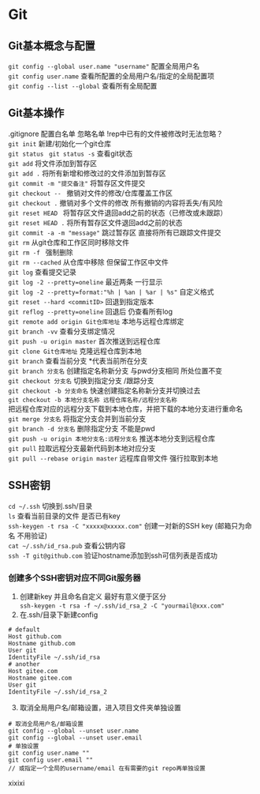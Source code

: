 <!--
 * @Author: rowG
 * @Date: 2021-03-27 09:24:11
 * @LastEditTime: 2021-03-28 20:56:00
 * @LastEditors: Please set LastEditors
 * @Description: In User Settings Edit
 * @FilePath: \03-Git\git.md
    -->

# Git

## Git基本概念与配置

`git config --global user.name "username"` 配置全局用户名   
`git config user.name` 查看所配置的全局用户名/指定的全局配置项  
`git config --list --global` 查看所有全局配置  

## Git基本操作

.gitignore 配置白名单 忽略名单 !rep中已有的文件被修改时无法忽略？  
`git init` 新建/初始化一个git仓库  
`git status` ` git status -s` 查看git状态  
`git add` 将文件添加到暂存区  
`git add .` 将所有新增和修改过的文件添加到暂存区  
`git commit -m "提交备注"` 将暂存区文件提交  
`git checkout -- ` 撤销对文件的修改/仓库覆盖工作区  
`git checkout .` 撤销对多个文件的修改 所有撤销的内容将丢失/有风险  
`git reset HEAD ` 将暂存区文件退回add之前的状态（已修改或未跟踪）  
`git reset HEAD .` 将所有暂存区文件退回add之前的状态  
`git commit -a -m "message"` 跳过暂存区 直接将所有已跟踪文件提交  
`git rm` 从git仓库和工作区同时移除文件  
`git rm -f ` 强制删除  
`git rm --cached` 从仓库中移除 但保留工作区中文件  
`git log` 查看提交记录  
`git log -2 --pretty=oneline` 最近两条 一行显示  
`git log -2 --pretty=format:"%h | %an | %ar | %s"` 自定义格式  
`git reset --hard <commitID>` 回退到指定版本  
`git reflog --pretty=oneline` 回退后 仍查看所有log   
`git remote add origin Git仓库地址` 本地与远程仓库绑定  
`git branch -vv` 查看分支绑定情况  
`git push -u origin master` 首次推送到远程仓库  
`git clone Git仓库地址` 克隆远程仓库到本地  
`git branch` 查看当前分支 *代表当前所在分支  
`git branch 分支名` 创建指定名称新分支 与pwd分支相同 所处位置不变    
`git checkout 分支名` 切换到指定分支  /跟踪分支  
`git checkout -b 分支命名` 快速创建指定名称新分支并切换过去  
`git checkout -b 本地分支名称 远程仓库名称/远程分支名称`  
把远程仓库对应的远程分支下载到本地仓库，并把下载的本地分支进行重命名   
`git merge 分支名` 将指定分支合并到当前分支  
`git branch -d 分支名` 删除指定分支 不能是pwd  
`git push -u origin 本地分支名:远程分支名` 推送本地分支到远程仓库  
`git pull` 拉取远程分支最新代码到本地对应分支   
`git pull --rebase origin master` 远程库自带文件 强行拉取到本地 



## SSH密钥

`cd ~/.ssh`  切换到.ssh/目录  
`ls`  查看当前目录的文件 是否已有key  
`ssh-keygen -t rsa -C "xxxxx@xxxxx.com"` 创建一对新的SSH key (邮箱只为命名 不用验证)  
`cat ~/.ssh/id_rsa.pub` 查看公钥内容  
`ssh -T git@github.com` 验证hostname添加到ssh可信列表是否成功  

### 创建多个SSH密钥对应不同Git服务器
1. 创建新key 并且命名自定义 最好有意义便于区分  
`ssh-keygen -t rsa -f ~/.ssh/id_rsa_2 -C "yourmail@xxx.com"`
2. 在.ssh/目录下新建config
```
# default
Host github.com
Hostname github.com
User git
IdentityFile ~/.ssh/id_rsa
# another
Host gitee.com
Hostname gitee.com
User git
IdentityFile ~/.ssh/id_rsa_2
```
3. 取消全局用户名/邮箱设置，进入项目文件夹单独设置
```
# 取消全局用户名/邮箱设置
git config --global --unset user.name
git config --global --unset user.email
# 单独设置
git config user.name ""
git config user.email ""
// 或指定一个全局的username/email 在有需要的git repo再单独设置
```

xixixi
